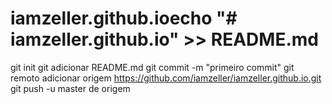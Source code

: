 # iamzeller.github.ioecho "# iamzeller.github.io" >> README.md 
git init 
git adicionar README.md 
git commit -m "primeiro commit" 
git remoto adicionar origem https://github.com/iamzeller/iamzeller.github.io.git
 git push -u master de origem
